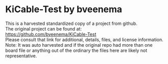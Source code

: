 
# KiCable-Test by bveenema  
This is a harvested standardized copy of a project from github.  
The original project can be found at:  
https://github.com/bveenema/KiCable-Test  
Please consult that link for additional, details, files, and license information.  
Note: It was auto harvested and if the original repo had more than one board file or anything out of the ordinary the files here are likely not representative.  
    